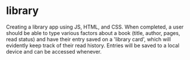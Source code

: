 # library

Creating a library app using JS, HTML, and CSS. When completed, a user should be able to type various factors about a book (title, author, pages, read status) and have their entry saved on a 'library card', which will evidently keep track of their read history. Entries will be saved to a local device and can be accessed whenever. 
